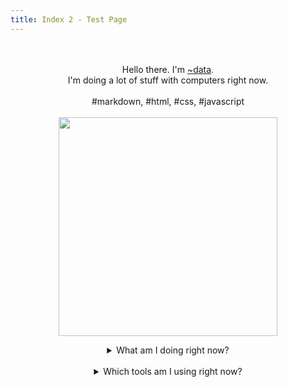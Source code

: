 ```yaml
---
title: Index 2 - Test Page
---
```

<p align="center" style="font-family: var(--nc-font-mono);">
    <br>
    <br>
    Hello there. I'm <a href="https://data.tilde.team/">~data</a>.
    <br>
    I'm doing a lot of stuff with computers right now.
    <br><br>
    #markdown, #html, #css, #javascript
    <br>
    <br>
    <img src="https://media.giphy.com/media/3o7WIHsSrmSmbfdwIM/giphy.gif" width="350" />
</p>

<details>
<summary style="text-align:center;">
What am I doing right now?
</summary>
<h2>/now</h2>
<p><em>Last updated on July 02, 2022.</em></p>
<blockquote>
<p>This page is inspired by <a href="https://nownownow.com/about">Derek Sivers</a>. In it, you can stay up-to-date with exactly what I&#39;m up to at this point in my life.</p>
<p><hr></p>
</blockquote>
<!-- <h2>What I&#39;m doing right now</h2> -->
<h3>As of July 2022, I am:</h3>
<ul>
<li>...learning and experimenting in the <a href="https://tildeverse.org">tildeverse</a>.  </li>
<li>...blogging on <a href="https://mataroa.blog/">mataroa</a>.  </li>
<li>...learning git and implementing Github Pages.  </li>
<li>...getting organized with some new tools.  </li>
<li>...learning about the <a href="https://github.com/godotengine/godot">Godot</a> game engine.</li>
</ul>
</details>

<br>

<details>
<summary style="text-align:center;">
Which tools am I using right now?
</summary>
<h2>/uses</h2>
<p><em>Last updated on July 02, 2022.</em></p>
<blockquote>
<p>This page is inspired by <a href="https://uses.tech/">/uses</a> pages. These are the devices, applications and tools, which I use daily, that make my life easier.</p>
<p><hr></p>
</blockquote>
<!-- <h2>Tools, apps and devices I use</h2> -->
<h3>Hardware</h3>
<ul>
<li>Desktop computer: Windows 10 / Debian</li>
<li>Lenovo ThinkPad T430s: Manjaro</li>
<li>Steam Deck: <em>on the way.</em></li>
</ul>
<h3>Software</h3>
<h4>Daily Driver</h4>
<ul>
<li><a href="https://obsidian.md/">Obsidian.md</a></li>
<li><a href="https://logseq.com/">Logseq</a></li>
<li><a href="https://todoist.com/">Todoist</a></li>
<li><a href="https://raindrop.io/">Raindrop.io</a></li>
<li><a href="https://github.com/microsoft/vscode">Visual Studio Code</a></li>
</ul>
<h4>Sidekicks</h4>
<ul>
<li><a href="https://nextcloud.com/">Nextcloud</a></li>
<li><a href="https://web.hypothes.is/">Hypothes.is</a></li>
<li><a href="https://nextdns.io/">NextDNS</a></li>
<li><a href="https://mailfence.com/">Mailfence</a></li>
</ul>
<h4>Other Apps</h4>
<ul>
<li><a href="https://www.bemyeyes.com/">Be My Eyes</a></li>
<li><a href="https://getaegis.app/">Aegis Authenticator</a></li>
<li><a href="https://k9mail.app/">K-9 Mail</a></li>
<li><a href="https://espanso.org/">Espanso</a></li>
<li><a href="https://bitwarden.com/">Bitwarden</a></li>
<li><a href="https://notepad-plus-plus.org/">Notepad++</a></li>
<li><a href="https://obsproject.com/">OBS Studio</a></li>
<li><a href="https://syncthing.net/downloads/">Syncthing</a></li>
<li><a href="https://www.videolan.org/vlc/">VLC</a></li>
<li><a href="https://github.com/Flow-Launcher/Flow.Launcher">Flow.Launcher</a></li>
<li><a href="https://www.voidtools.com/support/everything/">Everything</a></li>
</ul>
</details>